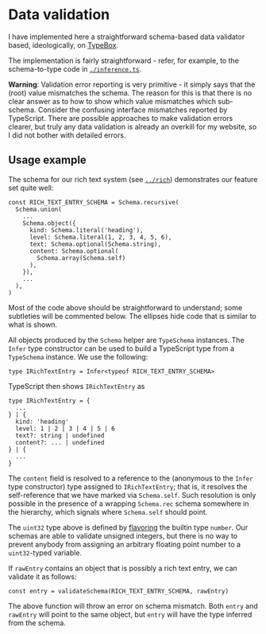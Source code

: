 # Data validation

I have implemented here a straightforward schema-based data validator based, ideologically, on [TypeBox](https://github.com/sinclairzx81/typebox).

The implementation is fairly straightforward - refer, for example, to the schema-to-type code in [`./inference.ts`](./inference.ts).

__Warning__: Validation error reporting is very primitive - it simply says that the (root) value mismatches the schema. The reason for this is that there is no clear answer as to how to show which value mismatches which sub-schema. Consider the confusing interface mismatches reported by TypeScript. There are possible approaches to make validation errors clearer, but truly any data validation is already an overkill for my website, so I did not bother with detailed errors.

## Usage example

The schema for our rich text system (see [`../rich`](../rich)) demonstrates our feature set quite well:
```
const RICH_TEXT_ENTRY_SCHEMA = Schema.recursive(
  Schema.union(
    ...
    Schema.object({
      kind: Schema.literal('heading'),
      level: Schema.literal(1, 2, 3, 4, 5, 6),
      text: Schema.optional(Schema.string),
      content: Schema.optional(
        Schema.array(Schema.self)
      ),
    }),
    ...
  ),
)
```

Most of the code above should be straightforward to understand; some subtleties will be commented below. The ellipses hide code that is similar to what is shown.

All objects produced by the `Schema` helper are `TypeSchema` instances. The `Infer` type constructor can be used to build a TypeScript type from a `TypeSchema` instance. We use the following:
```
type IRichTextEntry = Infer<typeof RICH_TEXT_ENTRY_SCHEMA>
```

TypeScript then shows `IRichTextEntry` as
```
type IRichTextEntry = {
  ...
} | {
  kind: 'heading'
  level: 1 | 2 | 3 | 4 | 5 | 6
  text?: string | undefined
  content?: ... | undefined
} | {
  ...
}
```

The `content` field is resolved to a reference to the (anonymous to the `Infer` type constructor) type assigned to `IRichTextEntry`; that is, it resolves the self-reference that we have marked via `Schema.self`. Such resolution is only possible in the presence of a wrapping `Schema.rec` schema somewhere in the hierarchy, which signals where `Schema.self` should point.

The `uint32` type above is defined by [flavoring](https://spin.atomicobject.com/2018/01/15/typescript-flexible-nominal-typing/) the builtin type `number`. Our schemas are able to validate unsigned integers, but there is no way to prevent anybody from assigning an arbitrary floating point number to a `uint32`-typed variable.

If `rawEntry` contains an object that is possibly a rich text entry, we can validate it as follows:
```
const entry = validateSchema(RICH_TEXT_ENTRY_SCHEMA, rawEntry)
```

The above function will throw an error on schema mismatch. Both `entry` and `rawEntry` will point to the same object, but `entry` will have the type inferred from the schema.
